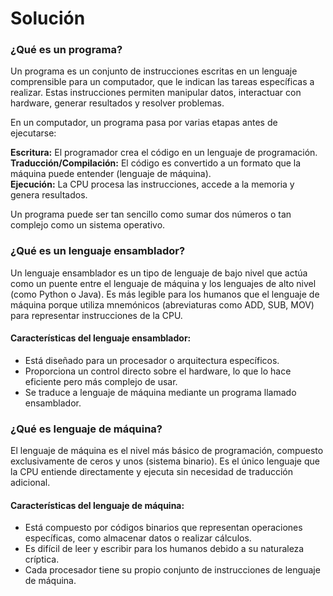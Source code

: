 # Solución

### ¿Qué es un programa?
Un programa es un conjunto de instrucciones escritas en un lenguaje comprensible para un computador, que le indican las tareas específicas a realizar. Estas instrucciones permiten manipular datos, interactuar con hardware, generar resultados y resolver problemas.

En un computador, un programa pasa por varias etapas antes de ejecutarse:

**Escritura:** El programador crea el código en un lenguaje de programación.  
**Traducción/Compilación:** El código es convertido a un formato que la máquina puede entender (lenguaje de máquina).  
**Ejecución:** La CPU procesa las instrucciones, accede a la memoria y genera resultados.  

Un programa puede ser tan sencillo como sumar dos números o tan complejo como un sistema operativo.

### ¿Qué es un lenguaje ensamblador?

Un lenguaje ensamblador es un tipo de lenguaje de bajo nivel que actúa como un puente entre el lenguaje de máquina y los lenguajes de alto nivel (como Python o Java). Es más legible para los humanos que el lenguaje de máquina porque utiliza mnemónicos (abreviaturas como ADD, SUB, MOV) para representar instrucciones de la CPU.

#### Características del lenguaje ensamblador:

- Está diseñado para un procesador o arquitectura específicos.
- Proporciona un control directo sobre el hardware, lo que lo hace eficiente pero más complejo de usar.
- Se traduce a lenguaje de máquina mediante un programa llamado ensamblador.

### ¿Qué es lenguaje de máquina?

El lenguaje de máquina es el nivel más básico de programación, compuesto exclusivamente de ceros y unos (sistema binario). Es el único lenguaje que la CPU entiende directamente y ejecuta sin necesidad de traducción adicional.

#### Características del lenguaje de máquina:

- Está compuesto por códigos binarios que representan operaciones específicas, como almacenar datos o realizar cálculos.
- Es difícil de leer y escribir para los humanos debido a su naturaleza críptica.
- Cada procesador tiene su propio conjunto de instrucciones de lenguaje de máquina.